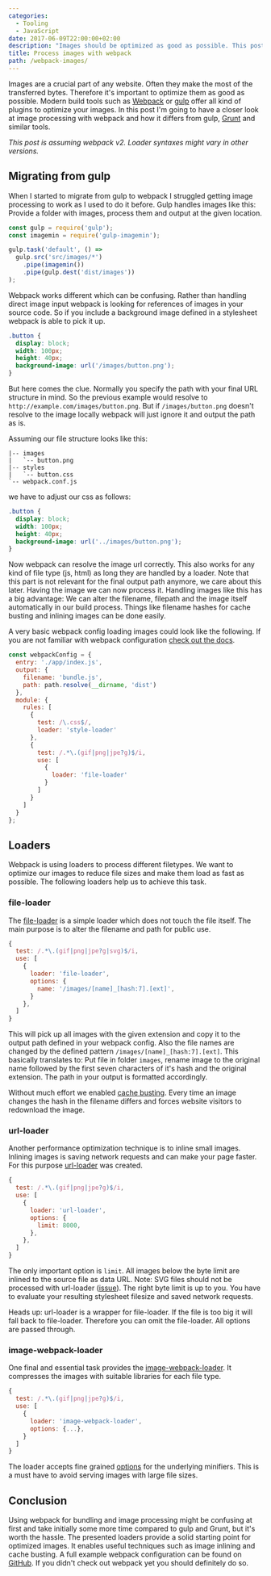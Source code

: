 ```yaml
---
categories:
  - Tooling
  - JavaScript
date: 2017-06-09T22:00:00+02:00
description: "Images should be optimized as good as possible. This post describes image processing with webpack and how it differs from gulp, Grunt and similar tools."
title: Process images with webpack
path: /webpack-images/
---
```


Images are a crucial part of any website. Often they make the most of the transferred bytes. Therefore it's important to optimize them as good as possible. Modern build tools such as [Webpack](https://webpack.js.org/) or [gulp](http://gulpjs.com/) offer all kind of plugins to optimize your images. In this post I'm going to have a closer look at image processing with webpack and how it differs from gulp, [Grunt](https://gruntjs.com/) and similar tools.

*This post is assuming webpack v2. Loader syntaxes might vary in other versions.*

## Migrating from gulp

When I started to migrate from gulp to webpack I struggled getting image processing to work as I used to do it before. Gulp handles images like this: Provide a folder with images, process them and output at the given location.

```javascript
const gulp = require('gulp');
const imagemin = require('gulp-imagemin');

gulp.task('default', () =>
  gulp.src('src/images/*')
    .pipe(imagemin())
    .pipe(gulp.dest('dist/images'))
);
```

Webpack works different which can be confusing. Rather than handling direct image input webpack is looking for references of images in your source code. So if you include a background image defined in a stylesheet webpack is able to pick it up.

```css
.button {
  display: block;
  width: 100px;
  height: 40px;
  background-image: url('/images/button.png');
}
```

But here comes the clue. Normally you specify the path with your final URL structure in mind. So the previous example would resolve to `http://example.com/images/button.png`. But if `/images/button.png` doesn't resolve to the image locally webpack will just ignore it and output the path as is.

Assuming our file structure looks like this:

```
|-- images
|   `-- button.png
|-- styles
|   `-- button.css
`-- webpack.conf.js
```

we have to adjust our css as follows:

```css
.button {
  display: block;
  width: 100px;
  height: 40px;
  background-image: url('../images/button.png');
}
```

Now webpack can resolve the image url correctly. This also works for any kind of file type (js, html) as long they are handled by a loader. Note that this part is not relevant for the final output path anymore, we care about this later. Having the image we can now process it. Handling images like this has a big advantage: We can alter the filename, filepath and the image itself automatically in our build process. Things like filename hashes for cache busting and inlining images can be done easily.

A very basic webpack config loading images could look like the following. If you are not familiar with webpack configuration [check out the docs](https://webpack.js.org/guides/get-started/).

```javascript
const webpackConfig = {
  entry: './app/index.js',
  output: {
    filename: 'bundle.js',
    path: path.resolve(__dirname, 'dist')
  },
  module: {
    rules: [
      {
        test: /\.css$/,
        loader: 'style-loader'
      },
      {
        test: /.*\.(gif|png|jpe?g)$/i,
        use: [
          {
            loader: 'file-loader'
          }
        ]
      }
    ]
  }
};
```

## Loaders

Webpack is using loaders to process different filetypes. We want to optimize our images to reduce file sizes and make them load as fast as possible. The following loaders help us to achieve this task.

### file-loader

The [file-loader](https://github.com/webpack-contrib/file-loader) is a simple loader which does not touch the file itself. The main purpose is to alter the filename and path for public use.

```javascript
{
  test: /.*\.(gif|png|jpe?g|svg)$/i,
  use: [
    {
      loader: 'file-loader',
      options: {
        name: '/images/[name]_[hash:7].[ext]',
      }
    },
  ]
}
```

This will pick up all images with the given extension and copy it to the output path defined in your webpack config. Also the file names are changed by the defined pattern `/images/[name]_[hash:7].[ext]`. This basically translates to: Put file in folder `images`, rename image to the original name followed by the first seven characters of it's hash and the original extension. The path in your output is formatted accordingly.

Without much effort we enabled [cache busting](https://www.keycdn.com/support/what-is-cache-busting/). Every time an image changes the hash in the filename differs and forces website visitors to redownload the image.

### url-loader

Another performance optimization technique is to inline small images. Inlining images is saving network requests and can make your page faster. For this purpose [url-loader](https://github.com/webpack-contrib/url-loader) was created.

```javascript
{
  test: /.*\.(gif|png|jpe?g)$/i,
  use: [
    {
      loader: 'url-loader',
      options: {
        limit: 8000,
      },
    },
  ]
}
```

The only important option is `limit`. All images below the byte limit are inlined to the source file as data URL. Note: SVG files should not be processed with url-loader ([issue](https://github.com/webpack-contrib/url-loader/issues/6#issuecomment-63182275)). The right byte limit is up to you. You have to evaluate your resulting stylesheet filesize and saved network requests.

<div class="notice"><p>Heads up: url-loader is a wrapper for file-loader. If the file is too big it will fall back to file-loader. Therefore you can omit the file-loader. All options are passed through.</p></div>

### image-webpack-loader

One final and essential task provides the [image-webpack-loader](https://github.com/tcoopman/image-webpack-loader). It compresses the images with suitable libraries for each file type.

```javascript
{
  test: /.*\.(gif|png|jpe?g)$/i,
  use: [
    {
      loader: 'image-webpack-loader',
      options: {...},
    }
  ]
}
```

The loader accepts fine grained [options](https://github.com/tcoopman/image-webpack-loader#usage) for the underlying minifiers. This is a must have to avoid serving images with large file sizes.

## Conclusion

Using webpack for bundling and image processing might be confusing at first and take initially some more time compared to gulp and Grunt, but it's worth the hassle. The presented loaders provide a solid starting point for optimized images. It enables useful techniques such as image inlining and cache busting. A full example webpack configuration can be found on [GitHub](https://gist.github.com/lgraubner/809b9c806c82366af34193ade5cfeb57). If you didn't check out webpack yet you should definitely do so.
